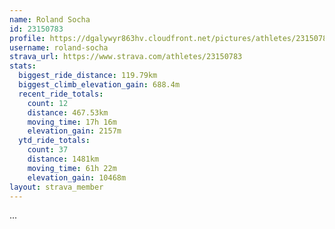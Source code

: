 ```yaml
---
name: Roland Socha
id: 23150783
profile: https://dgalywyr863hv.cloudfront.net/pictures/athletes/23150783/14745672/4/large.jpg
username: roland-socha
strava_url: https://www.strava.com/athletes/23150783
stats:
  biggest_ride_distance: 119.79km
  biggest_climb_elevation_gain: 688.4m
  recent_ride_totals:
    count: 12
    distance: 467.53km
    moving_time: 17h 16m
    elevation_gain: 2157m
  ytd_ride_totals:
    count: 37
    distance: 1481km
    moving_time: 61h 22m
    elevation_gain: 10468m
layout: strava_member
--- 
```

...
